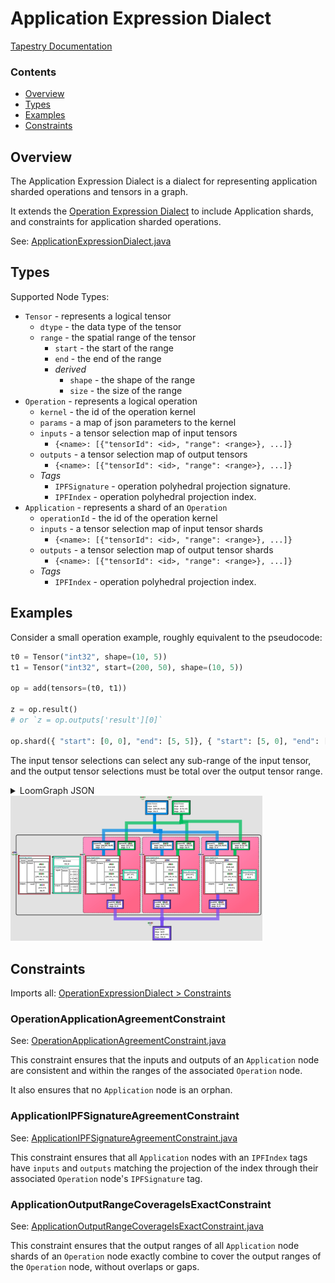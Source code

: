 # Application Expression Dialect

[Tapestry Documentation](../README.md)

### Contents

* [Overview](#Overview)
* [Types](#Types)
* [Examples](#Examples)
* [Constraints](#Constraints)

## Overview

The Application Expression Dialect is a dialect for representing application sharded
operations and tensors in a graph.

It extends the [Operation Expression Dialect](OperationExpressionDialect.md) to include
Application shards, and constraints for application sharded operations.

See: [ApplicationExpressionDialect.java](../../tensortapestry-loom/src/main/java/org/tensortapestry/loom/graph/dialects/tensorops/ApplicationExpressionDialect.java)

## Types

Supported Node Types:
 * `Tensor` - represents a logical tensor
   - `dtype` - the data type of the tensor
   - `range` - the spatial range of the tensor
     - `start` - the start of the range
     - `end` - the end of the range
     - *derived*
       - `shape` - the shape of the range
       - `size` - the size of the range
 * `Operation` - represents a logical operation
   - `kernel` - the id of the operation kernel 
   - `params` - a map of json parameters to the kernel
   - `inputs` - a tensor selection map of input tensors
       - `{<name>: [{"tensorId": <id>, "range": <range>}, ...]}`
   - `outputs` - a tensor selection map of output tensors
       - `{<name>: [{"tensorId": <id>, "range": <range>}, ...]}`
   * *Tags*
     - `IPFSignature` - operation polyhedral projection signature.
     - `IPFIndex` - operation polyhedral projection index.
* `Application` - represents a shard of an `Operation`
    - `operationId` - the id of the operation kernel
    - `inputs` - a tensor selection map of input tensor shards
        - `{<name>: [{"tensorId": <id>, "range": <range>}, ...]}`
    - `outputs` - a tensor selection map of output tensor shards
        - `{<name>: [{"tensorId": <id>, "range": <range>}, ...]}`
    * *Tags*
        - `IPFIndex` - operation polyhedral projection index.

## Examples

Consider a small operation example, roughly equivalent to the pseudocode:

```python
t0 = Tensor("int32", shape=(10, 5))
t1 = Tensor("int32", start=(200, 50), shape=(10, 5))

op = add(tensors=(t0, t1))

z = op.result()
# or `z = op.outputs['result'][0]`

op.shard({ "start": [0, 0], "end": [5, 5]}, { "start": [5, 0], "end": [10, 5]})
```

The input tensor selections can select any sub-range of the input tensor, and the output tensor selections
must be total over the output tensor range.

<details>
<summary>LoomGraph JSON</summary>

```json
{
  "id" : "a0dddda0-34e6-436c-a210-6b25705b271b",
  "nodes" : [ {
    "id" : "aae819bc-7a32-43ba-a1b8-6959f0238ed2",
    "type" : "http://tensortapestry.org/schemas/loom/2024-01/node_types.jsd#/nodes/Application",
    "body" : {
      "operationId" : "476a1cce-60f9-4919-a6b5-cb7e4a627197",
      "inputs" : {
        "tensors" : [ {
          "tensorId" : "3009968e-ded2-412b-b35c-9b964ad4c171",
          "range" : {
            "start" : [ 0, 0 ],
            "end" : [ 5, 5 ]
          }
        }, {
          "tensorId" : "bacbfedc-f55b-4b34-ab03-b7cac4c00235",
          "range" : {
            "start" : [ 200, 50 ],
            "end" : [ 205, 55 ]
          }
        } ]
      },
      "outputs" : {
        "result" : [ {
          "tensorId" : "3e1f8f84-ee99-4bd9-88cb-4c1862ace807",
          "range" : {
            "start" : [ 0, 0 ],
            "end" : [ 5, 5 ]
          }
        } ]
      }
    },
    "tags" : {
      "http://tensortapestry.org/schemas/loom/2024-01/tag_types.jsd#/tags/IPFIndex" : {
        "start" : [ 0, 0 ],
        "end" : [ 5, 5 ]
      }
    }
  }, {
    "id" : "bacbfedc-f55b-4b34-ab03-b7cac4c00235",
    "type" : "http://tensortapestry.org/schemas/loom/2024-01/node_types.jsd#/nodes/Tensor",
    "label" : "t1",
    "body" : {
      "dtype" : "int32",
      "range" : {
        "start" : [ 200, 50 ],
        "end" : [ 210, 55 ]
      }
    }
  }, {
    "id" : "2a551bc1-7ba0-4824-821a-752488b26c40",
    "type" : "http://tensortapestry.org/schemas/loom/2024-01/node_types.jsd#/nodes/Application",
    "body" : {
      "operationId" : "476a1cce-60f9-4919-a6b5-cb7e4a627197",
      "inputs" : {
        "tensors" : [ {
          "tensorId" : "3009968e-ded2-412b-b35c-9b964ad4c171",
          "range" : {
            "start" : [ 0, 0 ],
            "end" : [ 10, 5 ]
          }
        }, {
          "tensorId" : "bacbfedc-f55b-4b34-ab03-b7cac4c00235",
          "range" : {
            "start" : [ 200, 50 ],
            "end" : [ 210, 55 ]
          }
        } ]
      },
      "outputs" : {
        "result" : [ {
          "tensorId" : "3e1f8f84-ee99-4bd9-88cb-4c1862ace807",
          "range" : {
            "start" : [ 0, 0 ],
            "end" : [ 10, 5 ]
          }
        } ]
      }
    },
    "tags" : {
      "http://tensortapestry.org/schemas/loom/2024-01/tag_types.jsd#/tags/IPFIndex" : {
        "start" : [ 0, 0 ],
        "end" : [ 10, 5 ]
      }
    }
  }, {
    "id" : "3009968e-ded2-412b-b35c-9b964ad4c171",
    "type" : "http://tensortapestry.org/schemas/loom/2024-01/node_types.jsd#/nodes/Tensor",
    "label" : "t0",
    "body" : {
      "dtype" : "int32",
      "range" : {
        "start" : [ 0, 0 ],
        "end" : [ 10, 5 ]
      }
    }
  }, {
    "id" : "3c39fe81-71d1-4f73-89d2-b74eda556312",
    "type" : "http://tensortapestry.org/schemas/loom/2024-01/node_types.jsd#/nodes/Application",
    "body" : {
      "operationId" : "476a1cce-60f9-4919-a6b5-cb7e4a627197",
      "inputs" : {
        "tensors" : [ {
          "tensorId" : "3009968e-ded2-412b-b35c-9b964ad4c171",
          "range" : {
            "start" : [ 5, 0 ],
            "end" : [ 10, 5 ]
          }
        }, {
          "tensorId" : "bacbfedc-f55b-4b34-ab03-b7cac4c00235",
          "range" : {
            "start" : [ 205, 50 ],
            "end" : [ 210, 55 ]
          }
        } ]
      },
      "outputs" : {
        "result" : [ {
          "tensorId" : "3e1f8f84-ee99-4bd9-88cb-4c1862ace807",
          "range" : {
            "start" : [ 5, 0 ],
            "end" : [ 10, 5 ]
          }
        } ]
      }
    },
    "tags" : {
      "http://tensortapestry.org/schemas/loom/2024-01/tag_types.jsd#/tags/IPFIndex" : {
        "start" : [ 5, 0 ],
        "end" : [ 10, 5 ]
      }
    }
  }, {
    "id" : "3e1f8f84-ee99-4bd9-88cb-4c1862ace807",
    "type" : "http://tensortapestry.org/schemas/loom/2024-01/node_types.jsd#/nodes/Tensor",
    "label" : "z",
    "body" : {
      "dtype" : "int32",
      "range" : {
        "start" : [ 0, 0 ],
        "end" : [ 10, 5 ]
      }
    }
  }, {
    "id" : "476a1cce-60f9-4919-a6b5-cb7e4a627197",
    "type" : "http://tensortapestry.org/schemas/loom/2024-01/node_types.jsd#/nodes/Operation",
    "label" : "op:add",
    "body" : {
      "kernel" : "op:add",
      "inputs" : {
        "tensors" : [ {
          "tensorId" : "3009968e-ded2-412b-b35c-9b964ad4c171",
          "range" : {
            "start" : [ 0, 0 ],
            "end" : [ 10, 5 ]
          }
        }, {
          "tensorId" : "bacbfedc-f55b-4b34-ab03-b7cac4c00235",
          "range" : {
            "start" : [ 200, 50 ],
            "end" : [ 210, 55 ]
          }
        } ]
      },
      "outputs" : {
        "result" : [ {
          "tensorId" : "3e1f8f84-ee99-4bd9-88cb-4c1862ace807",
          "range" : {
            "start" : [ 0, 0 ],
            "end" : [ 10, 5 ]
          }
        } ]
      }
    },
    "tags" : {
      "http://tensortapestry.org/schemas/loom/2024-01/tag_types.jsd#/tags/IPFIndex" : {
        "start" : [ 0, 0 ],
        "end" : [ 10, 5 ]
      },
      "http://tensortapestry.org/schemas/loom/2024-01/tag_types.jsd#/tags/IPFSignature" : {
        "inputs" : {
          "tensors" : [ {
            "affineMap" : {
              "projection" : [ [ 1, 0 ], [ 0, 1 ] ],
              "offset" : [ 0, 0 ]
            },
            "shape" : [ 1, 1 ]
          }, {
            "affineMap" : {
              "projection" : [ [ 1, 0 ], [ 0, 1 ] ],
              "offset" : [ 200, 50 ]
            },
            "shape" : [ 1, 1 ]
          } ]
        },
        "outputs" : {
          "result" : [ {
            "affineMap" : {
              "projection" : [ [ 1, 0 ], [ 0, 1 ] ],
              "offset" : [ 0, 0 ]
            },
            "shape" : [ 1, 1 ]
          } ]
        }
      }
    }
  } ]
}
```

</details>

<img src="ApplicationExpressionDialect/example1.jpg" width="80%"/>

## Constraints

Imports all: [OperationExpressionDialect > Constraints](OperationExpressionDialect.md#constraints)

### OperationApplicationAgreementConstraint

See: [OperationApplicationAgreementConstraint.java](../../tensortapestry-loom/src/main/java/org/tensortapestry/loom/graph/dialects/tensorops/constraints/OperationApplicationAgreementConstraint.java)

This constraint ensures that the inputs and outputs of an `Application` node are consistent and
within the ranges of the associated `Operation` node.

It also ensures that no `Application` node is an orphan.

### ApplicationIPFSignatureAgreementConstraint

See: [ApplicationIPFSignatureAgreementConstraint.java](../../tensortapestry-loom/src/main/java/org/tensortapestry/loom/graph/dialects/tensorops/constraints/ApplicationIPFSignatureAgreementConstraint.java)

This constraint ensures that all `Application` nodes with an `IPFIndex` tags
have `inputs` and `outputs` matching the projection of the index through
their associated `Operation` node's `IPFSignature` tag.

### ApplicationOutputRangeCoverageIsExactConstraint

See: [ApplicationOutputRangeCoverageIsExactConstraint.java](../../tensortapestry-loom/src/main/java/org/tensortapestry/loom/graph/dialects/tensorops/constraints/ApplicationOutputRangeCoverageIsExactConstraint.java)

This constraint ensures that the output ranges of all `Application` node shards
of an `Operation` node exactly combine to cover the output ranges of the `Operation` node,
without overlaps or gaps.